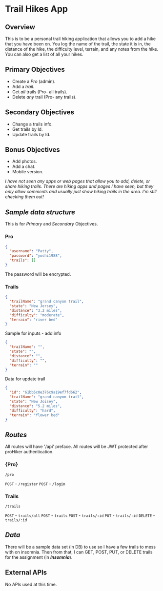 # **Trail Hikes App**

## Overview

This is to be a personal trail hiking application that allows you to add a hike that you have been on. You log the name of the trail, the state it is in, the distance of the hike, the difficulty level, terrain, and any notes from the hike. You can also get a list of all your hikes.

## Primary Objectives

- Create a _Pro_ (admin).
- Add a _trail_.
- Get _all_ trails (Pro- all trails).
- Delete _any_ trail (Pro- any trails).

## Secondary Objectives

- Change a trails info.
- Get trails by Id.
- Update trails by Id.

## Bonus Objectives

- Add photos.
- Add a chat.
- Mobile version.

_I have not seen any apps or web pages that allow you to add, delete, or share hiking trails. There are hiking apps and pages I have seen, but they only allow comments and usually just show hiking trails in the area. I'm still checking them out!_

## _Sample data structure_

This is for _Primary_ and _Secondary_ Objectives.

### Pro

```json
{
  "username": "Patty",
  "password": "yoshi1988",
  "trails": []
}
```

The password will be encrypted.

### Trails

```json
{
  "trailName": "grand canyon trail",
  "state": "New Jersey",
  "distance": "3.2 miles",
  "difficulty": "moderate",
  "terrain": "river bed"
}
```

Sample for inputs - add info

```json
{
  "trailName": "",
  "state": "",
  "distance": "",
  "difficulty": "",
  "terrain": ""
}
```

Data for update trail

```json
{
  "id": "61bb5c0e376c9a19ef7fd662",
  "trailName": "grand canyon trail",
  "state": "New Joisey",
  "distance": "5.2 miles",
  "difficulty": "hard",
  "terrain": "flower bed"
}
```

## _Routes_

All routes will have '/api' preface.
All routes will be JWT protected after proHiker authentication.

### {Pro}

`/pro`

`POST` - `/register`
`POST` - `/login`

### Trails

`/trails`

`POST` - `trails/all`
`POST` - `trails`
`POST` - `trails/:id`
`PUT` - `trails/:id`
`DELETE` - `trails/:id`

## _Data_

There will be a sample data set (in DB) to use so I have a few trails to mess with on insomnia. Then from that, I can GET, POST, PUT, or DELETE trails for the assignment (in **_Insomnia_**).

## External APIs

No APIs used at this time.
